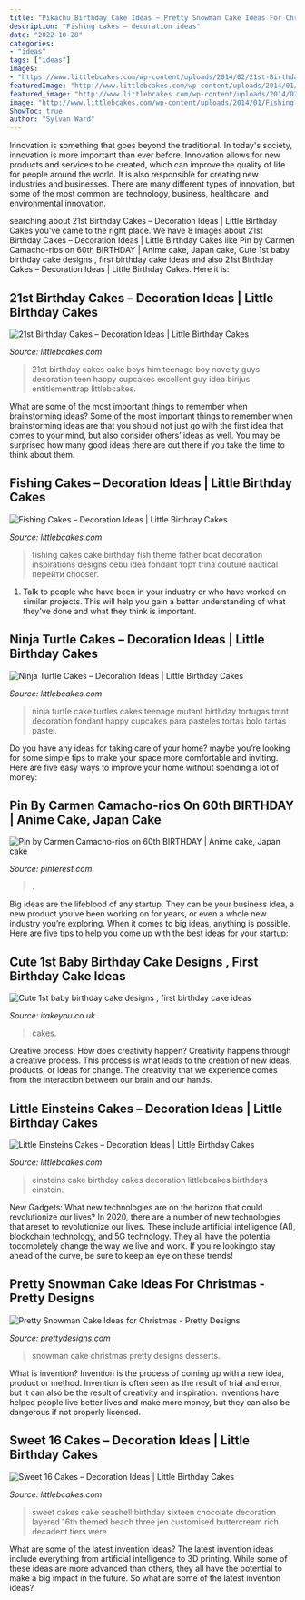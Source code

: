 ```yaml
---
title: "Pikachu Birthday Cake Ideas ~ Pretty Snowman Cake Ideas For Christmas"
description: "Fishing cakes – decoration ideas"
date: "2022-10-28"
categories:
- "ideas"
tags: ["ideas"]
images:
- "https://www.littlebcakes.com/wp-content/uploads/2014/02/21st-Birthday-Cake-768x1024.jpg"
featuredImage: "http://www.littlebcakes.com/wp-content/uploads/2014/01/Fishing-Cakes-Images-768x1024.jpg"
featured_image: "http://www.littlebcakes.com/wp-content/uploads/2014/02/Sweet-16-Cakes-Ideas.jpg"
image: "http://www.littlebcakes.com/wp-content/uploads/2014/01/Fishing-Cakes-Images-768x1024.jpg"
ShowToc: true
author: "Sylvan Ward"
---
```



Innovation is something that goes beyond the traditional. In today's society, innovation is more important than ever before. Innovation allows for new products and services to be created, which can improve the quality of life for people around the world. It is also responsible for creating new industries and businesses. There are many different types of innovation, but some of the most common are technology, business, healthcare, and environmental innovation.

	

		
searching about 21st Birthday Cakes – Decoration Ideas | Little Birthday Cakes you've came to the right place. We have 8 Images about 21st Birthday Cakes – Decoration Ideas | Little Birthday Cakes like Pin by Carmen Camacho-rios on 60th BIRTHDAY | Anime cake, Japan cake, Cute 1st baby birthday cake designs , first birthday cake ideas and also 21st Birthday Cakes – Decoration Ideas | Little Birthday Cakes. Here it is:
		
    
## 21st Birthday Cakes – Decoration Ideas | Little Birthday Cakes

<img loading=lazy src="https://www.littlebcakes.com/wp-content/uploads/2014/02/21st-Birthday-Cake-768x1024.jpg" onerror="this.onerror=null;this.src='https://tse2.mm.bing.net/th?id=OIP.dDSNhLNVPcQaiIWfbp_0LwHaJ4&amp;pid=15.1';" alt="21st Birthday Cakes – Decoration Ideas | Little Birthday Cakes">

_Source: littlebcakes.com_

>21st birthday cakes cake boys him teenage boy novelty guys decoration teen happy cupcakes excellent guy idea birijus entitlementtrap littlebcakes. 

	

What are some of the most important things to remember when brainstorming ideas?
Some of the most important things to remember when brainstorming ideas are that you should not just go with the first idea that comes to your mind, but also consider others’ ideas as well. You may be surprised how many good ideas there are out there if you take the time to think about them.

    
## Fishing Cakes – Decoration Ideas | Little Birthday Cakes

<img loading=lazy src="http://www.littlebcakes.com/wp-content/uploads/2014/01/Fishing-Cakes-Images-768x1024.jpg" onerror="this.onerror=null;this.src='https://tse4.mm.bing.net/th?id=OIP.S3wlJN5qLFvpB1LYeXJyMwHaJ4&amp;pid=15.1';" alt="Fishing Cakes – Decoration Ideas | Little Birthday Cakes">

_Source: littlebcakes.com_

>fishing cakes cake birthday fish theme father boat decoration inspirations designs cebu idea fondant торт trina couture nautical перейти chooser. 

	

1. Talk to people who have been in your industry or who have worked on similar projects. This will help you gain a better understanding of what they've done and what they think is important.

    
## Ninja Turtle Cakes – Decoration Ideas | Little Birthday Cakes

<img loading=lazy src="http://www.littlebcakes.com/wp-content/uploads/2014/01/Teenage-Mutant-Ninja-Turtles-Birthday-Cake.jpg" onerror="this.onerror=null;this.src='https://tse4.mm.bing.net/th?id=OIP.OkL-67KTta2eDNEeaAo_5wHaKC&amp;pid=15.1';" alt="Ninja Turtle Cakes – Decoration Ideas | Little Birthday Cakes">

_Source: littlebcakes.com_

>ninja turtle cake turtles cakes teenage mutant birthday tortugas tmnt decoration fondant happy cupcakes para pasteles tortas bolo tartas pastel. 

	

Do you have any ideas for taking care of your home? maybe you’re looking for some simple tips to make your space more comfortable and inviting. Here are five easy ways to improve your home without spending a lot of money:

    
## Pin By Carmen Camacho-rios On 60th BIRTHDAY | Anime Cake, Japan Cake

<img loading=lazy src="https://i.pinimg.com/736x/a0/57/fa/a057fa67653f6e25349008336bf88fcd.jpg" onerror="this.onerror=null;this.src='https://tse4.mm.bing.net/th?id=OIP.vJPVp6PA55vw9p-pKwq6RwHaPO&amp;pid=15.1';" alt="Pin by Carmen Camacho-rios on 60th BIRTHDAY | Anime cake, Japan cake">

_Source: pinterest.com_

>. 

	

Big ideas are the lifeblood of any startup. They can be your business idea, a new product you’ve been working on for years, or even a whole new industry you’re exploring. When it comes to big ideas, anything is possible. Here are five tips to help you come up with the best ideas for your startup: 

    
## Cute 1st Baby Birthday Cake Designs , First Birthday Cake Ideas

<img loading=lazy src="https://www.itakeyou.co.uk/wp-content/uploads/2020/09/birthday-cakes-1-397x580.jpg" onerror="this.onerror=null;this.src='https://tse3.mm.bing.net/th?id=OIP.BOcY_45ycyM5LhswBqdD2AAAAA&amp;pid=15.1';" alt="Cute 1st baby birthday cake designs , first birthday cake ideas">

_Source: itakeyou.co.uk_

>cakes. 

	

Creative process: How does creativity happen?
Creativity happens through a creative process. This process is what leads to the creation of new ideas, products, or ideas for change. The creativity that we experience comes from the interaction between our brain and our hands.

    
## Little Einsteins Cakes – Decoration Ideas | Little Birthday Cakes

<img loading=lazy src="http://www.littlebcakes.com/wp-content/uploads/2014/01/Little-Einsteins-Birthdays-Cake-768x1024.jpg" onerror="this.onerror=null;this.src='https://tse4.mm.bing.net/th?id=OIP.OT8DsuXgX4rehHZfltf8-gHaJ4&amp;pid=15.1';" alt="Little Einsteins Cakes – Decoration Ideas | Little Birthday Cakes">

_Source: littlebcakes.com_

>einsteins cake birthday cakes decoration littlebcakes birthdays einstein. 

	

New Gadgets: What new technologies are on the horizon that could revolutionize our lives?
In 2020, there are a number of new technologies that areset to revolutionize our lives. These include artificial intelligence (AI), blockchain technology, and 5G technology. They all have the potential tocompletely change the way we live and work. If you're lookingto stay ahead of the curve, be sure to keep an eye on these trends!

    
## Pretty Snowman Cake Ideas For Christmas - Pretty Designs

<img loading=lazy src="http://www.prettydesigns.com/wp-content/uploads/2014/12/Desserts.jpg" onerror="this.onerror=null;this.src='https://tse2.mm.bing.net/th?id=OIP.rMdNlepkS8zfmm23vQJ5igHaJ3&amp;pid=15.1';" alt="Pretty Snowman Cake Ideas for Christmas - Pretty Designs">

_Source: prettydesigns.com_

>snowman cake christmas pretty designs desserts. 

	

What is invention?
Invention is the process of coming up with a new idea, product or method. Invention is often seen as the result of trial and error, but it can also be the result of creativity and inspiration. Inventions have helped people live better lives and make more money, but they can also be dangerous if not properly licensed.

    
## Sweet 16 Cakes – Decoration Ideas | Little Birthday Cakes

<img loading=lazy src="http://www.littlebcakes.com/wp-content/uploads/2014/02/Sweet-16-Cakes-Ideas.jpg" onerror="this.onerror=null;this.src='https://tse1.mm.bing.net/th?id=OIP.Qhg5BdUPRfx7ZYJqtAjxWgHaLI&amp;pid=15.1';" alt="Sweet 16 Cakes – Decoration Ideas | Little Birthday Cakes">

_Source: littlebcakes.com_

>sweet cakes cake seashell birthday sixteen chocolate decoration layered 16th themed beach three jen customised buttercream rich decadent tiers were. 

	

What are some of the latest invention ideas?
The latest invention ideas include everything from artificial intelligence to 3D printing. While some of these ideas are more advanced than others, they all have the potential to make a big impact in the future. So what are some of the latest invention ideas?

